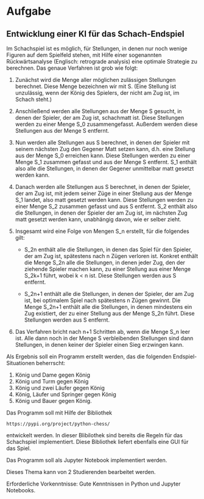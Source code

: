 # Aufgabe
## Entwicklung einer KI für das Schach-Endspiel

Im Schachspiel ist es möglich, für Stellungen, in denen nur noch wenige
Figuren auf dem Spielfeld stehen, mit Hilfe einer sogenannten
Rückwärtsanalyse (Englisch: retrograde analysis) eine optimale Strategie zu berechnen.
Das genaue Verfahren ist grob wie folgt:

1. Zunächst wird die Menge aller möglichen zulässigen Stellungen berechnet.  Diese Menge
    bezeichnen wir mit S.  (Eine Stellung ist unzulässig, wenn der König des Spielers,
    der nicht am Zug ist, im Schach steht.)

2. Anschließend werden alle Stellungen aus der Menge S gesucht, in denen der Spieler, der am Zug ist,
    schachmatt ist.  Diese Stellungen werden zu einer Menge S_0 zusammengefasst.  Außerdem werden diese
    Stellungen aus der Menge S entfernt.

3. Nun werden alle Stellungen aus S berechnet, in denen der Spieler mit seinem nächsten Zug
   den Gegener Matt setzen kann, d.h. eine Stellung aus der Menge S_0 erreichen kann.
   Diese Stellungen werden zu einer Menge S_1 zusammen gefasst und aus der Menge S entfernt.
   S_1 enthält also alle die Stellungen, in denen der Gegener unmittelbar matt
   gesetzt werden kann.

4. Danach werden alle Stellungen aus S berechnet, in denen der Spieler, der am Zug ist,
   mit jedem seiner Züge in einer Stellung aus der Menge S_1 landet, also matt gesetzt
   werden kann.
   Diese Stellungen werden zu einer Menge S_2 zusammen gefasst und aus S entfernt.
   S_2 enthält also die Stellungen, in denen der Spieler der am Zug ist, im nächsten Zug
   matt gesetzt werden kann, unabhängig davon, wie er selber zieht.

5. Insgesamt wird eine Folge von Mengen S_n erstellt, für die folgendes gilt:
   * S_2n enthält alle die Stellungen, in denen das Spiel für den Spieler, der am Zug ist,
   spätestens nach n Zügen verloren ist.
   Konkret enthält die Menge S_2n alle die Stellungen, in denen jeder Zug, den der ziehende
   Spieler machen kann, zu einer Stellung aus einer Menge S_2k+1 führt, wobei k < n ist.
   Diese Stellungen werden aus S entfernt.

   * S_2n+1 enthält alle die Stellungen, in denen der Spieler, der am Zug ist, bei optimalem
   Spiel nach spätestens n Zügen gewinnt.
   Die Menge S_2n+1 enthält alle die Stellungen, in denen mindestens ein Zug existiert,
   der zu einer Stellung aus der Menge S_2n führt.  Diese Stellungen werden aus S entfernt.

6. Das Verfahren bricht nach n+1 Schritten ab, wenn die Menge S_n leer ist.  Alle dann noch
   in der Menge S verbleibenden Stellungen sind dann Stellungen, in denen keiner der Spieler
   einen Sieg erzwingen kann.

Als Ergebnis soll ein Programm erstellt werden, das die folgenden Endspiel-Situationen beherrscht:
1. König und Dame gegen König
2. König und Turm gegen König
3. König und zwei Läufer gegen König
4. König, Läufer und Springer gegen König
5. König und Bauer gegen König.

Das Programm soll mit Hilfe der Bibliothek

```
https://pypi.org/project/python-chess/
```

entwickelt werden.  In dieser Blibilothek sind bereits die Regeln für das Schachspiel implementiert.
Diese Bibliothek liefert ebenfalls eine GUI für das Spiel.

Das Programm soll als Jupyter Notebook implementiert werden.

Dieses Thema kann von 2 Studierenden bearbeitet werden.

Erforderliche Vorkenntnisse: Gute Kenntnissen in Python und Jupyter Notebooks.